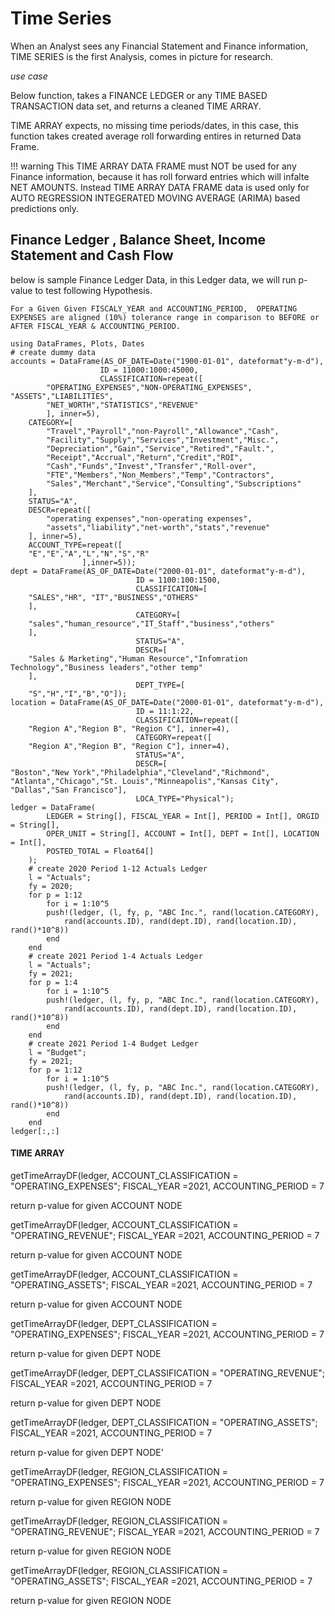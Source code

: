 # Time Series

When an Analyst sees any Financial Statement and Finance information,
TIME SERIES is the first Analysis, comes in picture for research.

*use case*

Below function, takes a FINANCE LEDGER or any TIME BASED TRANSACTION data set,
and returns a cleaned TIME ARRAY.

TIME ARRAY expects, no missing time periods/dates, in this case, 
this function takes created average roll forwarding entires in returned Data Frame.

!!! warning
    This TIME ARRAY DATA FRAME must NOT be used for any Finance information, because it has roll forward entries which will infalte NET AMOUNTS.
    Instead TIME ARRAY DATA FRAME data is used only for AUTO REGRESSION INTEGERATED MOVING AVERAGE (ARIMA) based predictions only.


## Finance Ledger , Balance Sheet, Income Statement and Cash Flow

below is sample Finance Ledger Data,
in this Ledger data, we will run p-value to test following Hypothesis.

`For a Given Given FISCALY_YEAR and ACCOUNTING_PERIOD, 
OPERATING EXPENSES are aligned (10%) tolerance range in comparison to BEFORE or AFTER FISCAL_YEAR & ACCOUNTING_PERIOD.`

```@repl
using DataFrames, Plots, Dates
# create dummy data
accounts = DataFrame(AS_OF_DATE=Date("1900-01-01", dateformat"y-m-d"), 
					ID = 11000:1000:45000,
					CLASSIFICATION=repeat([
		"OPERATING_EXPENSES","NON-OPERATING_EXPENSES", "ASSETS","LIABILITIES",
		"NET_WORTH","STATISTICS","REVENUE"
		], inner=5),
	CATEGORY=[
		"Travel","Payroll","non-Payroll","Allowance","Cash",
		"Facility","Supply","Services","Investment","Misc.",
		"Depreciation","Gain","Service","Retired","Fault.",
		"Receipt","Accrual","Return","Credit","ROI",
		"Cash","Funds","Invest","Transfer","Roll-over",
		"FTE","Members","Non_Members","Temp","Contractors",
		"Sales","Merchant","Service","Consulting","Subscriptions"
	],
	STATUS="A",
	DESCR=repeat([
		"operating expenses","non-operating expenses",
		"assets","liability","net-worth","stats","revenue"
	], inner=5),
	ACCOUNT_TYPE=repeat([
	"E","E","A","L","N","S","R"
				],inner=5));
dept = DataFrame(AS_OF_DATE=Date("2000-01-01", dateformat"y-m-d"), 
							ID = 1100:100:1500,
							CLASSIFICATION=[
	"SALES","HR", "IT","BUSINESS","OTHERS"
	],
							CATEGORY=[
	"sales","human_resource","IT_Staff","business","others"
	],
							STATUS="A",
							DESCR=[
	"Sales & Marketing","Human Resource","Infomration Technology","Business leaders","other temp"
	],
							DEPT_TYPE=[
	"S","H","I","B","O"]);
location = DataFrame(AS_OF_DATE=Date("2000-01-01", dateformat"y-m-d"), 
							ID = 11:1:22,
							CLASSIFICATION=repeat([
	"Region A","Region B", "Region C"], inner=4),
							CATEGORY=repeat([
	"Region A","Region B", "Region C"], inner=4),
							STATUS="A",
							DESCR=[
"Boston","New York","Philadelphia","Cleveland","Richmond",
"Atlanta","Chicago","St. Louis","Minneapolis","Kansas City",
"Dallas","San Francisco"],
							LOCA_TYPE="Physical");
ledger = DataFrame(
		LEDGER = String[], FISCAL_YEAR = Int[], PERIOD = Int[], ORGID = String[],
		OPER_UNIT = String[], ACCOUNT = Int[], DEPT = Int[], LOCATION = Int[], 	
		POSTED_TOTAL = Float64[]
	);
	# create 2020 Period 1-12 Actuals Ledger 
	l = "Actuals";
	fy = 2020;
	for p = 1:12
		for i = 1:10^5
		push!(ledger, (l, fy, p, "ABC Inc.", rand(location.CATEGORY),
			rand(accounts.ID), rand(dept.ID), rand(location.ID), rand()*10^8))
		end
	end
	# create 2021 Period 1-4 Actuals Ledger 
	l = "Actuals";
	fy = 2021;
	for p = 1:4
		for i = 1:10^5
		push!(ledger, (l, fy, p, "ABC Inc.", rand(location.CATEGORY),
			rand(accounts.ID), rand(dept.ID), rand(location.ID), rand()*10^8))
		end
	end
	# create 2021 Period 1-4 Budget Ledger 
	l = "Budget";
	fy = 2021;
	for p = 1:12
		for i = 1:10^5
		push!(ledger, (l, fy, p, "ABC Inc.", rand(location.CATEGORY),
			rand(accounts.ID), rand(dept.ID), rand(location.ID), rand()*10^8))
		end
	end
ledger[:,:]

```

#### TIME ARRAY


getTimeArrayDF(ledger, ACCOUNT_CLASSIFICATION = "OPERATING_EXPENSES"; FISCAL_YEAR =2021, ACCOUNTING_PERIOD = 7

return p-value for given ACCOUNT NODE


getTimeArrayDF(ledger, ACCOUNT_CLASSIFICATION = "OPERATING_REVENUE"; FISCAL_YEAR =2021, ACCOUNTING_PERIOD = 7

return p-value for given ACCOUNT NODE


getTimeArrayDF(ledger, ACCOUNT_CLASSIFICATION = "OPERATING_ASSETS"; FISCAL_YEAR =2021, ACCOUNTING_PERIOD = 7

return p-value for given ACCOUNT NODE


getTimeArrayDF(ledger, DEPT_CLASSIFICATION = "OPERATING_EXPENSES"; FISCAL_YEAR =2021, ACCOUNTING_PERIOD = 7

return p-value for given DEPT NODE


getTimeArrayDF(ledger, DEPT_CLASSIFICATION = "OPERATING_REVENUE"; FISCAL_YEAR =2021, ACCOUNTING_PERIOD = 7

return p-value for given DEPT NODE


getTimeArrayDF(ledger, DEPT_CLASSIFICATION = "OPERATING_ASSETS"; FISCAL_YEAR =2021, ACCOUNTING_PERIOD = 7

return p-value for given DEPT NODE'


getTimeArrayDF(ledger, REGION_CLASSIFICATION = "OPERATING_EXPENSES"; FISCAL_YEAR =2021, ACCOUNTING_PERIOD = 7

return p-value for given REGION NODE


getTimeArrayDF(ledger, REGION_CLASSIFICATION = "OPERATING_REVENUE"; FISCAL_YEAR =2021, ACCOUNTING_PERIOD = 7

return p-value for given REGION NODE


getTimeArrayDF(ledger, REGION_CLASSIFICATION = "OPERATING_ASSETS"; FISCAL_YEAR =2021, ACCOUNTING_PERIOD = 7

return p-value for given REGION NODE